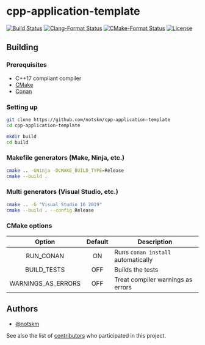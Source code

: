 # cpp-application-template

[![Build Status](https://github.com/notskm/cpp-application-template/workflows/CI/badge.svg)](https://github.com/notskm/cpp-application-template/actions?query=workflow%3ACI)
[![Clang-Format Status](https://github.com/notskm/cpp-application-template/workflows/clang-format/badge.svg)](https://github.com/notskm/cpp-application-template/actions?query=workflow%3Aclang-format)
[![CMake-Format Status](https://github.com/notskm/cpp-application-template/workflows/cmake-format/badge.svg)](https://github.com/notskm/cpp-application-template/actions?query=workflow%3Acmake-format)
[![License](https://img.shields.io/github/license/notskm/cpp-application-template)](LICENSE.txt)

## Building

### Prerequisites

* C++17 compliant compiler
* [CMake](https://cmake.org/download/)
* [Conan](https://conan.io/downloads.html)

### Setting up

```sh
git clone https://github.com/notskm/cpp-application-template
cd cpp-application-template
```

```sh
mkdir build
cd build
```

### Makefile generators (Make, Ninja, etc.)

```sh
cmake .. -GNinja -DCMAKE_BUILD_TYPE=Release
cmake --build .
```

### Multi generators (Visual Studio, etc.)

```sh
cmake .. -G "Visual Studio 16 2019"
cmake --build . --config Release
```

### CMake options

|       Option       | Default | Description                        |
| :----------------: | :-----: | ---------------------------------- |
|     RUN_CONAN      |   ON    | Runs `conan install` automatically |
|    BUILD_TESTS     |   OFF   | Builds the tests                   |
| WARNINGS_AS_ERRORS |   OFF   | Treat compiler warnings as errors  |

## Authors

* [@notskm](https://github.com/notskm)

See also the list of [contributors](https://github.com/notskm/cpp-application-template) who participated in this project.
